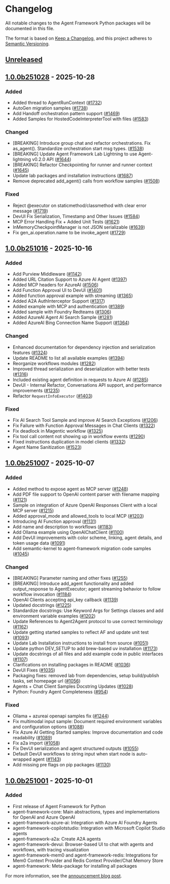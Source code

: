 # Changelog

All notable changes to the Agent Framework Python packages will be documented in this file.

The format is based on [Keep a Changelog](https://keepachangelog.com/en/1.0.0/),
and this project adheres to [Semantic Versioning](https://semver.org/spec/v2.0.0.html).

## [Unreleased]

## [1.0.0b251028] - 2025-10-28

### Added

- Added thread to AgentRunContext ([#1732](https://github.com/microsoft/agent-framework/pull/1732))
- AutoGen migration samples ([#1738](https://github.com/microsoft/agent-framework/pull/1738))
- Add Handoff orchestration pattern support ([#1469](https://github.com/microsoft/agent-framework/pull/1469))
- Added Samples for HostedCodeInterpreterTool with files ([#1583](https://github.com/microsoft/agent-framework/pull/1583))

### Changed

- [BREAKING] Introduce group chat and refactor orchestrations. Fix as_agent(). Standardize orchestration start msg types. ([#1538](https://github.com/microsoft/agent-framework/pull/1538))
- [BREAKING] Update Agent Framework Lab Lightning to use Agent-lightning v0.2.0 API ([#1644](https://github.com/microsoft/agent-framework/pull/1644))
- [BREAKING] Refactor Checkpointing for runner and runner context ([#1645](https://github.com/microsoft/agent-framework/pull/1645))
- Update lab packages and installation instructions ([#1687](https://github.com/microsoft/agent-framework/pull/1687))
- Remove deprecated add_agent() calls from workflow samples ([#1508](https://github.com/microsoft/agent-framework/pull/1508))

### Fixed

- Reject @executor on staticmethod/classmethod with clear error message ([#1719](https://github.com/microsoft/agent-framework/pull/1719))
- DevUI Fix Serialization, Timestamp and Other Issues ([#1584](https://github.com/microsoft/agent-framework/pull/1584))
- MCP Error Handling Fix + Added Unit Tests ([#1621](https://github.com/microsoft/agent-framework/pull/1621))
- InMemoryCheckpointManager is not JSON serializable ([#1639](https://github.com/microsoft/agent-framework/pull/1639))
- Fix gen_ai.operation.name to be invoke_agent ([#1729](https://github.com/microsoft/agent-framework/pull/1729))

## [1.0.0b251016] - 2025-10-16

### Added

- Add Purview Middleware ([#1142](https://github.com/microsoft/agent-framework/pull/1142))
- Added URL Citation Support to Azure AI Agent ([#1397](https://github.com/microsoft/agent-framework/pull/1397))
- Added MCP headers for AzureAI ([#1506](https://github.com/microsoft/agent-framework/pull/1506))
- Add Function Approval UI to DevUI ([#1401](https://github.com/microsoft/agent-framework/pull/1401))
- Added function approval example with streaming ([#1365](https://github.com/microsoft/agent-framework/pull/1365))
- Added A2A AuthInterceptor Support ([#1317](https://github.com/microsoft/agent-framework/pull/1317))
- Added example with MCP and authentication ([#1389](https://github.com/microsoft/agent-framework/pull/1389))
- Added sample with Foundry Redteams ([#1306](https://github.com/microsoft/agent-framework/pull/1306))
- Added AzureAI Agent AI Search Sample ([#1281](https://github.com/microsoft/agent-framework/pull/1281))
- Added AzureAI Bing Connection Name Support ([#1364](https://github.com/microsoft/agent-framework/pull/1364))

### Changed

- Enhanced documentation for dependency injection and serialization features ([#1324](https://github.com/microsoft/agent-framework/pull/1324))
- Update README to list all available examples ([#1394](https://github.com/microsoft/agent-framework/pull/1394))
- Reorganize workflows modules ([#1282](https://github.com/microsoft/agent-framework/pull/1282))
- Improved thread serialization and deserialization with better tests ([#1316](https://github.com/microsoft/agent-framework/pull/1316))
- Included existing agent definition in requests to Azure AI ([#1285](https://github.com/microsoft/agent-framework/pull/1285))
- DevUI - Internal Refactor, Conversations API support, and performance improvements ([#1235](https://github.com/microsoft/agent-framework/pull/1235))
- Refactor `RequestInfoExecutor` ([#1403](https://github.com/microsoft/agent-framework/pull/1403))

### Fixed

- Fix AI Search Tool Sample and improve AI Search Exceptions ([#1206](https://github.com/microsoft/agent-framework/pull/1206))
- Fix Failure with Function Approval Messages in Chat Clients ([#1322](https://github.com/microsoft/agent-framework/pull/1322))
- Fix deadlock in Magentic workflow ([#1325](https://github.com/microsoft/agent-framework/pull/1325))
- Fix tool call content not showing up in workflow events ([#1290](https://github.com/microsoft/agent-framework/pull/1290))
- Fixed instructions duplication in model clients ([#1332](https://github.com/microsoft/agent-framework/pull/1332))
- Agent Name Sanitization ([#1523](https://github.com/microsoft/agent-framework/pull/1523))

## [1.0.0b251007] - 2025-10-07

### Added

- Added method to expose agent as MCP server ([#1248](https://github.com/microsoft/agent-framework/pull/1248))
- Add PDF file support to OpenAI content parser with filename mapping ([#1121](https://github.com/microsoft/agent-framework/pull/1121))
- Sample on integration of Azure OpenAI Responses Client with a local MCP server ([#1215](https://github.com/microsoft/agent-framework/pull/1215))
- Added approval_mode and allowed_tools to local MCP ([#1203](https://github.com/microsoft/agent-framework/pull/1203))
- Introducing AI Function approval ([#1131](https://github.com/microsoft/agent-framework/pull/1131))
- Add name and description to workflows ([#1183](https://github.com/microsoft/agent-framework/pull/1183))
- Add Ollama example using OpenAIChatClient ([#1100](https://github.com/microsoft/agent-framework/pull/1100))
- Add DevUI improvements with color scheme, linking, agent details, and token usage data ([#1091](https://github.com/microsoft/agent-framework/pull/1091))
- Add semantic-kernel to agent-framework migration code samples ([#1045](https://github.com/microsoft/agent-framework/pull/1045))

### Changed

- [BREAKING] Parameter naming and other fixes ([#1255](https://github.com/microsoft/agent-framework/pull/1255))
- [BREAKING] Introduce add_agent functionality and added output_response to AgentExecutor; agent streaming behavior to follow workflow invocation ([#1184](https://github.com/microsoft/agent-framework/pull/1184))
- OpenAI Clients accepting api_key callback ([#1139](https://github.com/microsoft/agent-framework/pull/1139))
- Updated docstrings ([#1225](https://github.com/microsoft/agent-framework/pull/1225))
- Standardize docstrings: Use Keyword Args for Settings classes and add environment variable examples ([#1202](https://github.com/microsoft/agent-framework/pull/1202))
- Update References to Agent2Agent protocol to use correct terminology ([#1162](https://github.com/microsoft/agent-framework/pull/1162))
- Update getting started samples to reflect AF and update unit test ([#1093](https://github.com/microsoft/agent-framework/pull/1093))
- Update Lab Installation instructions to install from source ([#1051](https://github.com/microsoft/agent-framework/pull/1051))
- Update python DEV_SETUP to add brew-based uv installation ([#1173](https://github.com/microsoft/agent-framework/pull/1173))
- Update docstrings of all files and add example code in public interfaces ([#1107](https://github.com/microsoft/agent-framework/pull/1107))
- Clarifications on installing packages in README ([#1036](https://github.com/microsoft/agent-framework/pull/1036))
- DevUI Fixes ([#1035](https://github.com/microsoft/agent-framework/pull/1035))
- Packaging fixes: removed lab from dependencies, setup build/publish tasks, set homepage url ([#1056](https://github.com/microsoft/agent-framework/pull/1056))
- Agents + Chat Client Samples Docstring Updates ([#1028](https://github.com/microsoft/agent-framework/pull/1028))
- Python: Foundry Agent Completeness ([#954](https://github.com/microsoft/agent-framework/pull/954))

### Fixed

- Ollama + azureai openapi samples fix ([#1244](https://github.com/microsoft/agent-framework/pull/1244))
- Fix multimodal input sample: Document required environment variables and configuration options ([#1088](https://github.com/microsoft/agent-framework/pull/1088))
- Fix Azure AI Getting Started samples: Improve documentation and code readability ([#1089](https://github.com/microsoft/agent-framework/pull/1089))
- Fix a2a import ([#1058](https://github.com/microsoft/agent-framework/pull/1058))
- Fix DevUI serialization and agent structured outputs ([#1055](https://github.com/microsoft/agent-framework/pull/1055))
- Default DevUI workflows to string input when start node is auto-wrapped agent ([#1143](https://github.com/microsoft/agent-framework/pull/1143))
- Add missing pre flags on pip packages ([#1130](https://github.com/microsoft/agent-framework/pull/1130))


## [1.0.0b251001] - 2025-10-01

### Added

- First release of Agent Framework for Python
- agent-framework-core: Main abstractions, types and implementations for OpenAI and Azure OpenAI
- agent-framework-azure-ai: Integration with Azure AI Foundry Agents
- agent-framework-copilotstudio: Integration with Microsoft Copilot Studio agents
- agent-framework-a2a: Create A2A agents
- agent-framework-devui: Browser-based UI to chat with agents and workflows, with tracing visualization
- agent-framework-mem0 and agent-framework-redis: Integrations for Mem0 Context Provider and Redis Context Provider/Chat Memory Store
- agent-framework: Meta-package for installing all packages

For more information, see the [announcement blog post](https://devblogs.microsoft.com/foundry/introducing-microsoft-agent-framework-the-open-source-engine-for-agentic-ai-apps/).

[Unreleased]: https://github.com/microsoft/agent-framework/compare/python-1.0.0b251028...HEAD
[1.0.0b251028]: https://github.com/microsoft/agent-framework/compare/python-1.0.0b251016...python-1.0.0b251028
[1.0.0b251016]: https://github.com/microsoft/agent-framework/compare/python-1.0.0b251007...python-1.0.0b251016
[1.0.0b251007]: https://github.com/microsoft/agent-framework/compare/python-1.0.0b251001...python-1.0.0b251007
[1.0.0b251001]: https://github.com/microsoft/agent-framework/releases/tag/python-1.0.0b251001
